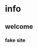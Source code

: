 <!--
.. title: info
.. slug: info
.. date: 2023-05-31 11:51:24 UTC+02:00
.. tags: 
.. category: 
.. link: 
.. description: 
.. type: text
-->

# info
## welcome
### fake site